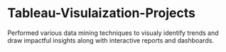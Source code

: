 # Tableau-Visulaization-Projects
Performed various data mining techniques to visualy identify trends and draw impactful insights along with interactive reports and dashboards.
